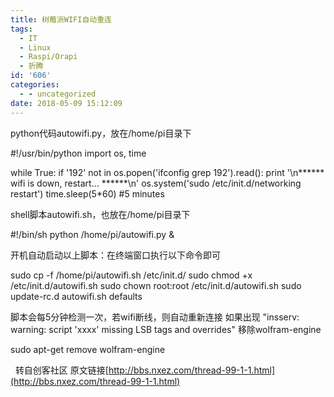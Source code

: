 ```yaml
---
title: 树莓派WIFI自动重连
tags:
  - IT
  - Linux
  - Raspi/Orapi
  - 折腾
id: '606'
categories:
  - - uncategorized
date: 2018-05-09 15:12:09
---
```


python代码autowifi.py，放在/home/pi目录下
<!-- more -->
#!/usr/bin/python
import os, time

while True:
    if '192' not in os.popen('ifconfig  grep 192').read():
        print '\\n\*\*\*\*\*\* wifi is down, restart... \*\*\*\*\*\*\\n'
        os.system('sudo /etc/init.d/networking restart')
    time.sleep(5\*60) #5 minutes

shell脚本autowifi.sh，也放在/home/pi目录下

#!/bin/sh
python /home/pi/autowifi.py &

开机自动启动以上脚本：在终端窗口执行以下命令即可

sudo cp -f /home/pi/autowifi.sh /etc/init.d/
sudo chmod +x /etc/init.d/autowifi.sh
sudo chown root:root /etc/init.d/autowifi.sh 
sudo update-rc.d autowifi.sh defaults 

脚本会每5分钟检测一次，若wifi断线，则自动重新连接 如果出现 "insserv: warning: script 'xxxx' missing LSB tags and overrides" 移除wolfram-engine

sudo apt-get remove wolfram-engine

  转自创客社区 原文链接[http://bbs.nxez.com/thread-99-1-1.html](http://bbs.nxez.com/thread-99-1-1.html)